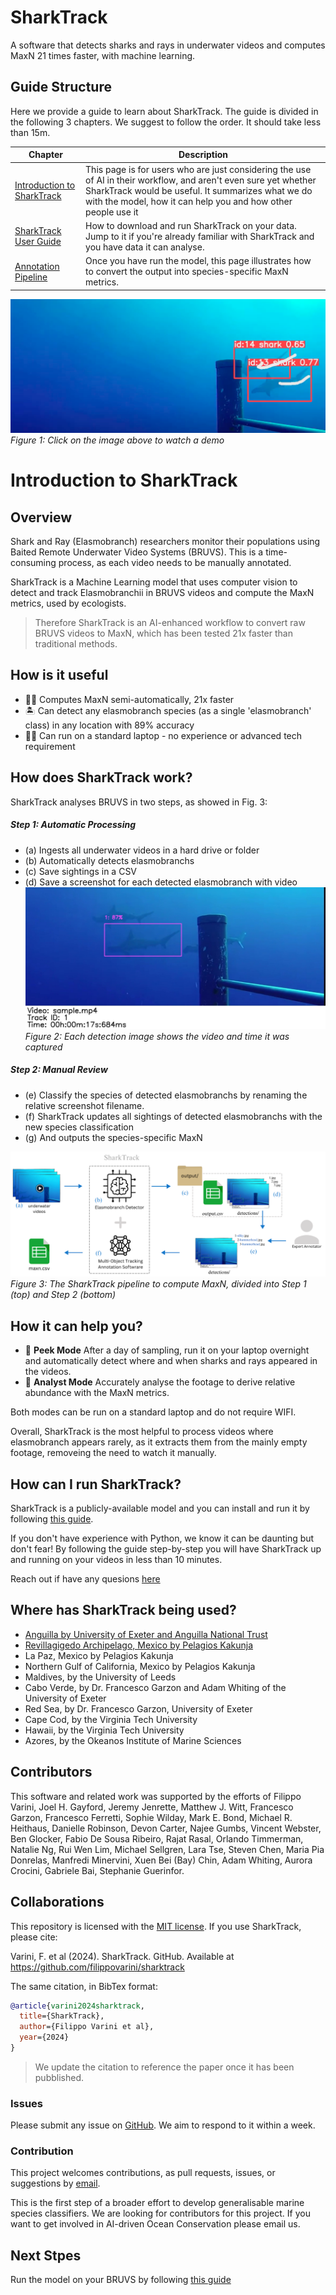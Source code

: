 # SharkTrack
A software that detects sharks and rays in underwater videos and computes MaxN 21 times faster, with machine learning.

## Guide Structure

Here we provide a guide to learn about SharkTrack. The guide is divided in the following 3 chapters. We suggest to follow the order. It should take less than 15m.

| Chapter | Description
|--|--|
| [Introduction to SharkTrack](./readme.md#introduction-to-sharktrack) | This page is for users who are just considering the use of AI in their workflow, and aren't even sure yet whether SharkTrack would be useful. It summarizes what we do with the model, how it can help you and how other people use it | 
| [SharkTrack User Guide](./sharktrack-user-guide.md) | How to download and run SharkTrack on your data. Jump to it if you're already familiar with SharkTrack and you have data it can analyse.
| [Annotation Pipeline](./annotation-pipelines.md) | Once you have run the model, this page illustrates how to convert the output into species-specific MaxN metrics.

[![watrch video](static/video_screenshot.png)](https://drive.google.com/file/d/1b_74wdPXyJPe2P-m1c45jjsV2C5Itr-R/view?usp=sharing)
*Figure 1: Click on the image above to watch a demo*


# Introduction to SharkTrack

## Overview
Shark and Ray (Elasmobranch) researchers monitor their populations using Baited Remote Underwater Video Systems (BRUVS). This is a time-consuming process, as each video needs to be manually annotated. 

SharkTrack is a Machine Learning model that uses computer vision to detect and track Elasmobranchii in BRUVS videos and compute the MaxN metrics, used by ecologists.

> Therefore SharkTrack is an AI-enhanced workflow to convert raw BRUVS videos to MaxN, which has been tested 21x faster than traditional methods.

## How is it useful
- 🏃‍♀️ Computes MaxN semi-automatically, 21x faster
- 🏝 Can detect any elasmobranch species (as a single 'elasmobranch' class) in any location with 89% accuracy
- 👨‍💻 Can run on a standard laptop - no experience or advanced tech requirement


## How does SharkTrack work?
SharkTrack analyses BRUVS in two steps, as showed in Fig. 3:
##### Step 1: Automatic Processing
- (a) Ingests all underwater videos in a hard drive or folder
- (b) Automatically detects elasmobranchs 
- (c) Save sightings in a CSV
- (d) Save a screenshot for each detected elasmobranch with video
![](static/example_detection.jpg)
*Figure 2: Each detection image shows the video and time it was captured* 

##### Step 2: Manual Review
- (e) Classify the species of detected elasmobranchs by renaming the relative screenshot filename.
- (f) SharkTrack updates all sightings of detected elasmobranchs with the new species classification
- (g) And outputs the species-specific MaxN

![](static/figure1.png)
*Figure 3: The SharkTrack pipeline to compute MaxN, divided into Step 1 (top) and Step 2 (bottom)*

## How it can help you?
- 👀 **Peek Mode** After a day of sampling, run it on your laptop overnight and automatically detect where and when sharks and rays appeared in the videos.
- 🔎 **Analyst Mode** Accurately analyse the footage to derive relative abundance with the MaxN metrics.

Both modes can be run on a standard laptop and do not require WIFI.

Overall, SharkTrack is the most helpful to process videos where elasmobranch appears rarely, as it extracts them from the mainly empty footage, removeing the need to watch it manually.


## How can I run SharkTrack?
SharkTrack is a publicly-available model and you can install and run it by following [this guide](./sharktrack-user-guide.md).

If you don't have experience with Python, we know it can be daunting but don't fear! By following the guide step-by-step you will have SharkTrack up and running on your videos in less than 10 minutes.

Reach out if have any quesions [here]((mailto:fppvrn@gmail.com?subject=SharkTrackHelp))


## Where has SharkTrack being used?
- [Anguilla by University of Exeter and Anguilla National Trust](https://www.linkedin.com/posts/filippo-varini_we-are-back-from-university-of-exeter-activity-7167899292593065985-dZLo?utm_source=share&utm_medium=member_desktop)
- [Revillagigedo Archipelago, Mexico by Pelagios Kakunja](https://youtu.be/NeBcpscTc3M?si=BfyYM4jQ0-NDCKZZ)
- La Paz, Mexico by Pelagios Kakunja
- Northern Gulf of California, Mexico by Pelagios Kakunja
- Maldives, by the University of Leeds
- Cabo Verde, by Dr. Francesco Garzon and Adam Whiting of the University of Exeter
- Red Sea, by Dr. Francesco Garzon, University of Exeter
- Cape Cod, by the Virginia Tech University
- Hawaii, by the Virginia Tech University
- Azores, by the Okeanos Institute of Marine Sciences

## Contributors
This software and related work was supported by the efforts of Filippo Varini, Joel H. Gayford, Jeremy Jenrette, Matthew J. Witt, Francesco Garzon, Francesco Ferretti, Sophie Wilday, Mark E. Bond, Michael R. Heithaus, Danielle Robinson, Devon Carter, Najee Gumbs, Vincent Webster, Ben Glocker, Fabio De Sousa Ribeiro, Rajat Rasal, Orlando Timmerman, Natalie Ng, Rui Wen Lim, Michael Sellgren, Lara Tse, Steven Chen, Maria Pia Donrelas, Manfredi Minervini, Xuen Bei (Bay) Chin, Adam Whiting, Aurora Crocini, Gabriele Bai, Stephanie Guerinfor.

## Collaborations
This repository is licensed with the [MIT license](https://opensource.org/license/mit). If you use SharkTrack, please cite:

Varini, F. et al (2024). SharkTrack. GitHub. Available at
https://github.com/filippovarini/sharktrack


The same citation, in BibTex format:

```BibTex
@article{varini2024sharktrack,
  title={SharkTrack},
  author={Filippo Varini et al},
  year={2024}
}
```

> We update the citation to reference the paper once it has been pubblished.
### Issues
Please submit any issue on [GitHub](https://github.com/filippovarini/sharktrack/issues). We aim to respond to it within a week.
### Contribution
This project welcomes contributions, as pull requests, issues, or suggestions by [email](mailto:fppvrn@gmail.com?subject=SharkTrackContribution).

This is the first step of a broader effort to develop generalisable marine species classifiers. We are looking for contributors for this project. If you want to get involved in AI-driven Ocean Conservation please email us.


## Next Stpes
Run the model on your BRUVS by following [this guide](./sharktrack-user-guide.md)
